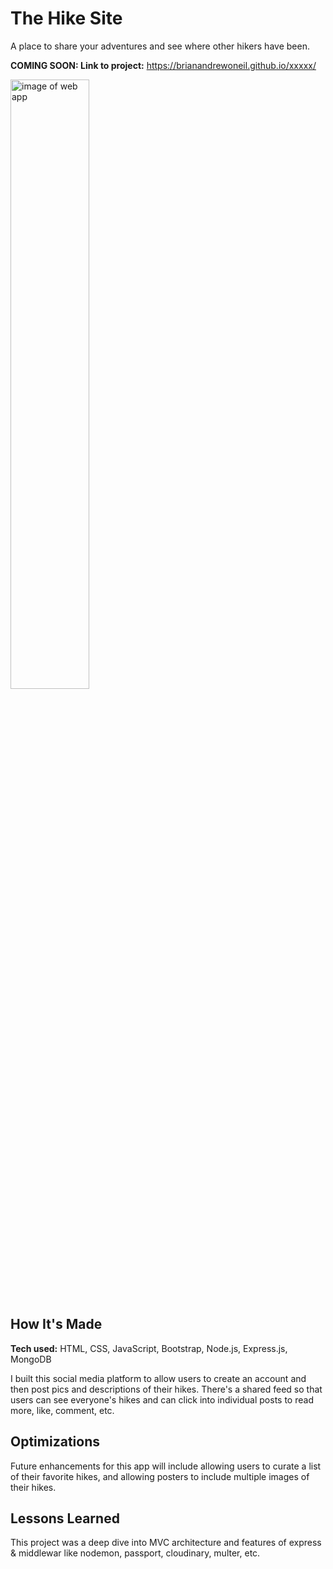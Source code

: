 # The Hike Site
A place to share your adventures and see where other hikers have been.

**COMING SOON: Link to project:** https://brianandrewoneil.github.io/xxxxx/

<img alt="image of web app" src="https://brianandrewoneil.github.io/TicTacToe/img/theHikeSite.png" width=50%>

## How It's Made

**Tech used:** HTML, CSS, JavaScript, Bootstrap, Node.js, Express.js, MongoDB

I built this social media platform to allow users to create an account and then post pics and descriptions of their hikes. There's a shared feed so that users can see everyone's hikes and can click into individual posts to read more, like, comment, etc.

## Optimizations
Future enhancements for this app will include allowing users to curate a list of their favorite hikes, and allowing posters to include multiple images of their hikes.

## Lessons Learned
This project was a deep dive into MVC architecture and features of express & middlewar like nodemon, passport, cloudinary, multer, etc.
